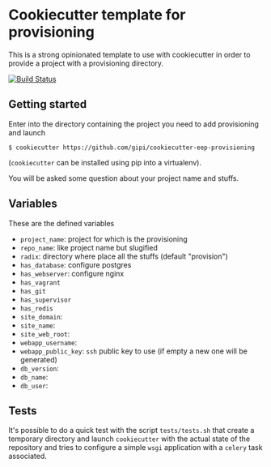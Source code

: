 # Cookiecutter template for provisioning

This is a strong opinionated template to use with cookiecutter
in order to provide a project with a provisioning directory.

[![Build Status](https://travis-ci.org/gipi/cookiecutter-eep-provisioning.svg?branch=master)](https://travis-ci.org/gipi/cookiecutter-eep-provisioning)

## Getting started

Enter into the directory containing the project you need to add
provisioning and launch

    $ cookiecutter https://github.com/gipi/cookiecutter-eep-provisioning

(``cookiecutter`` can be installed using pip into a virtualenv).

You will be asked some question about your project name and stuffs.

## Variables

These are the defined variables

* ``project_name``: project for which is the provisioning
* ``repo_name``: like project name but slugified
* ``radix``: directory where place all the stuffs (default "provision")
* ``has_database``: configure postgres
* ``has_webserver``: configure nginx
* ``has_vagrant``
* ``has_git``
* ``has_supervisor``
* ``has_redis``
* ``site_domain``:
* ``site_name``:
* ``site_web_root``:
* ``webapp_username``:
* ``webapp_public_key``: ``ssh`` public key to use (if empty a new one will be generated)
* ``db_version``:
* ``db_name``:
* ``db_user``:

## Tests

It's possible to do a quick test with the script ``tests/tests.sh`` that create
a temporary directory and launch ``cookiecutter`` with the actual state of the
repository and tries to configure a simple ``wsgi`` application with a ``celery``
task associated.
